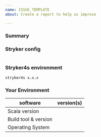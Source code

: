 ```yaml
---
name: ISSUE_TEMPLATE
about: Create a report to help us improve

---
```


<!---
Thanks for filing an issue 😄 ! Before you submit, please read the following:

Search open/closed issues before submitting since someone might have asked the same thing before!

If you are having trouble running stryker4s, please fill in the template below.
If you have a feature request, feel free to ignore the template.
-->

### Summary

<!--- Provide a general summary of the issue in the title above -->

### Stryker config

<!--- Please place your stryker4s config below. Feel free to change paths in the files and mutate arrays if you cannot share them. -->

```hocon
```

### Stryker4s environment

<!-- Please provide us with the stryker4s version you are using. -->

```
stryker4s x.x.x
```

### Your Environment
| software         | version(s)
| ---------------- | -------  
| Scala version | 
| Build tool & version              | 
| Operating System |
